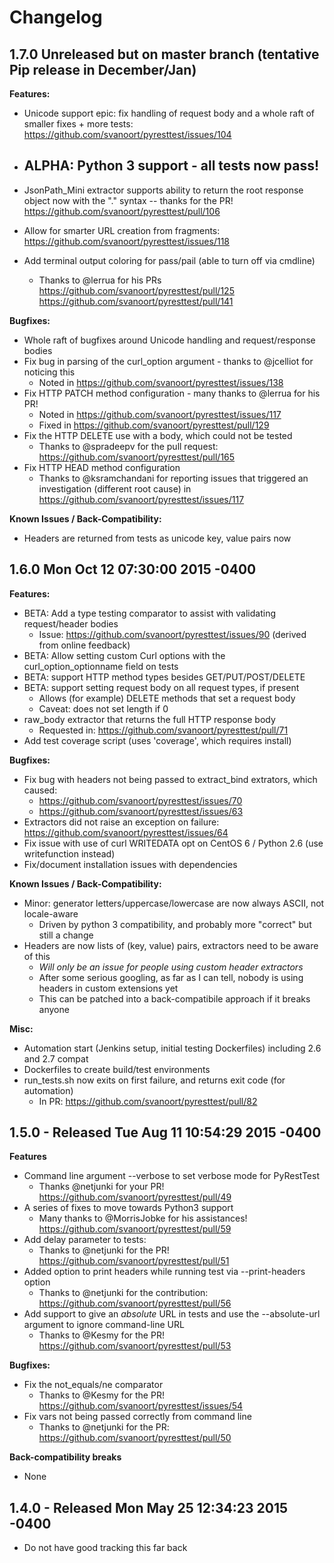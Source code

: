 # Changelog

## 1.7.0 Unreleased but on master branch (tentative Pip release in December/Jan)
**Features:**
* Unicode support epic: fix handling of request body and a whole raft of smaller fixes + more tests: https://github.com/svanoort/pyresttest/issues/104
* ALPHA: Python 3 support - all tests now pass!
  - 
* JsonPath_Mini extractor supports ability to return the root response object now with the "." syntax -- thanks for the PR! https://github.com/svanoort/pyresttest/pull/106
* Allow for smarter URL creation from fragments: https://github.com/svanoort/pyresttest/issues/118

* Add terminal output coloring for pass/pail (able to turn off via cmdline)
  - Thanks to @lerrua for his PRs  https://github.com/svanoort/pyresttest/pull/125 https://github.com/svanoort/pyresttest/pull/141

**Bugfixes:**
* Whole raft of bugfixes around Unicode handling and request/response bodies
* Fix bug in parsing of the curl_option argument - thanks to @jcelliot for noticing this
  - Noted in https://github.com/svanoort/pyresttest/issues/138
* Fix HTTP PATCH method configuration - many thanks to @lerrua for his PR!
  - Noted in https://github.com/svanoort/pyresttest/issues/117
  - Fixed in https://github.com/svanoort/pyresttest/pull/129
* Fix the HTTP DELETE use with a body, which could not be tested
  - Thanks to @spradeepv for the pull request: https://github.com/svanoort/pyresttest/pull/165
* Fix HTTP HEAD method configuration 
  - Thanks to @ksramchandani for reporting issues that triggered an investigation (different root cause) in https://github.com/svanoort/pyresttest/issues/117

**Known Issues / Back-Compatibility:**
* Headers are returned from tests as unicode key, value pairs now

## 1.6.0 Mon Oct 12 07:30:00 2015 -0400
**Features:**
* BETA: Add a type testing comparator to assist with validating request/header bodies
  - Issue: https://github.com/svanoort/pyresttest/issues/90 (derived from online feedback)
* BETA: Allow setting custom Curl options with the curl_option_optionname field on tests
* BETA: support HTTP method types besides GET/PUT/POST/DELETE 
* BETA: support setting request body on all request types, if present
  - Allows (for example) DELETE methods that set a request body
  - Caveat: does not set length if 0
* raw_body extractor that returns the full HTTP response body
  -  Requested in: https://github.com/svanoort/pyresttest/pull/71
* Add test coverage script (uses 'coverage', which requires install)

**Bugfixes:**
* Fix bug with headers not being passed to extract_bind extrators, which caused: 
  - https://github.com/svanoort/pyresttest/issues/70
  - https://github.com/svanoort/pyresttest/issues/63
* Extractors did not raise an exception on failure: https://github.com/svanoort/pyresttest/issues/64
* Fix issue with use of curl WRITEDATA opt on CentOS 6 / Python 2.6 (use writefunction instead)
* Fix/document installation issues with dependencies

**Known Issues / Back-Compatibility:**
* Minor: generator letters/uppercase/lowercase are now always ASCII, not locale-aware
  - Driven by python 3 compatibility, and probably more "correct" but still a change
* Headers are now lists of (key, value) pairs, extractors need to be aware of this
    - *Will only be an issue for people using custom header extractors*
    - After some serious googling, as far as I can tell, nobody is using headers in custom extensions yet
    - This can be patched into a back-compatibile approach if it breaks anyone

**Misc:**
* Automation start (Jenkins setup, initial testing Dockerfiles) including 2.6 and 2.7 compat
* Dockerfiles to create build/test environments
* run_tests.sh now exits on first failure, and returns exit code (for automation)
  - In PR: https://github.com/svanoort/pyresttest/pull/82

## 1.5.0 - Released Tue Aug 11 10:54:29 2015 -0400

**Features**
* Command line argument --verbose to set verbose mode for PyRestTest
  - Thanks @netjunki for your PR! https://github.com/svanoort/pyresttest/pull/49
* A series of fixes to move towards Python3 support
    - Many thanks to @MorrisJobke for his assistances! https://github.com/svanoort/pyresttest/pull/59
* Add delay parameter to tests:
  - Thanks to @netjunki for the PR!  https://github.com/svanoort/pyresttest/pull/51
* Added option to print headers while running test via --print-headers option
  - Thanks to @netjunki for the contribution: https://github.com/svanoort/pyresttest/pull/56
* Add support to give an *absolute* URL in tests and use the --absolute-url argument to ignore command-line URL
  - Thanks to @Kesmy for the PR!  https://github.com/svanoort/pyresttest/pull/53

**Bugfixes:**
* Fix the not_equals/ne comparator 
  - Thanks to @Kesmy for the PR! https://github.com/svanoort/pyresttest/issues/54
* Fix vars not being passed correctly from command line
  - Thanks to @netjunki for the PR: https://github.com/svanoort/pyresttest/pull/50

**Back-compatibility breaks**
* None

## 1.4.0 - Released Mon May 25 12:34:23 2015 -0400
* Do not have good tracking this far back
